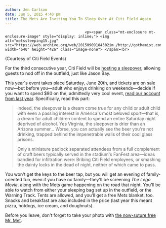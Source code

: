 ```yaml
---
author: Jen Carlson
date: Jun 5, 2015 4:40 pm
title: The Mets Are Inviting You To Sleep Over At Citi Field Again
---
```


	
										<p><span class="mt-enclosure mt-enclosure-image" style="display: inline;"> <img alt="metssleeping15.jpg" src="https://web.archive.org/web/20150909104302im_/http://gothamist.com/attachments/arts_jen/metssleeping15.jpg" width="640" height="426" class="image-none"> </span><br>
<span class="photo_caption">(Courtesy of Citi Field Events)</span></p>

<p>For the third consecutive year, Citi Field will be <a href="https://web.archive.org/web/20150909104302/http://newyork.mets.mlb.com/nym/ticketing/group_offers.jsp?group=sleepover">hosting a sleepover</a>, allowing guests to nod off in the outfield, just like Jason Bay.</p>

<p>This year&apos;s event takes place Saturday, June 20th, and tickets are on sale now&#x2014;but before you&#x2014;adult who enjoys drinking on weekends&#x2014;decide if you want to spend $80 on the, admittedly very cool event, <a href="https://web.archive.org/web/20150909104302/http://gothamist.com/2014/07/22/citi_field_sleepover.php">read our account from last year</a>. Specifically, read this part:</p><blockquote>Indeed, the sleepover is a dream come true for any child or adult child with even a passing interest in America&apos;s most beloved sport&#x2014;that is, a dream for adult children content to spend an entire Saturday night deprived of alcohol. Yes Virginia, the sleepover is drier than an Arizona summer... Worse, you can actually see the beer you&apos;re not drinking, trapped behind the impenetrable walls of their cool glass prisons.<p></p>

<p>Only a miniature padlock separated attendees from a full complement of craft beers typically served in the stadium&apos;s FanFest area&#x2014;ideas bandied for infiltration were: Bribing Citi Field employees, or smashing the dainty locks in the dead of night, neither of which came to pass. </p></blockquote>You won&apos;t get the keys to the beer tap, but you will get an evening of family-oriented fun, even if you have no family&#x2014;they&apos;ll be screening <em>The Lego Movie</em>, along with the Mets game happening on the road that night. You&apos;ll be able to watch from either your sleeping bag set up in the outfield, or the Warning Track. Tents are allowed, and you&apos;ll get a free Mets blanket, too. Snacks and breakfast are also included in the price (last year this meant pizza, hotdogs, ice cream, and doughnuts). <p></p>

<p>Before you leave, don&apos;t forget to take your photo with <a href="https://web.archive.org/web/20150909104302/http://www.theonion.com/graphic/mr-met-finally-has-sutures-removed-50500">the now-suture free Mr. Met</a>.</p>					
										
									
				